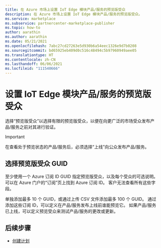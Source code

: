 ```yaml
---
title: 在 Azure 市场上设置 IoT Edge 模块产品/服务的预览版受众
description: 在 Azure 市场上设置 IoT Edge 模块产品/服务的预览版受众。
ms.service: marketplace
ms.subservice: partnercenter-marketplace-publisher
ms.topic: how-to
author: aarathin
ms.author: aarathin
ms.date: 05/21/2021
ms.openlocfilehash: 7abc27cd27263e5d930b6a54eec1326e9d7b0208
ms.sourcegitcommit: bd65925eb409d0c516c48494c5b97960949aee05
ms.translationtype: HT
ms.contentlocale: zh-CN
ms.lasthandoff: 06/06/2021
ms.locfileid: "111540666"
---
```

# <a name="set-the-preview-audience-for-an-iot-edge-module-offer"></a>设置 IoT Edge 模块产品/服务的预览版受众

选择“预览版受众”以选择有限的预览版受众，以便在向更广泛的市场受众发布产品/服务之前对其进行验证。

> [!IMPORTANT]
> 在查看处于预览状态的产品/服务后，必须选择“上线”向公众发布产品/服务。

## <a name="select-preview-audience-guids"></a>选择预览版受众 GUID

至少使用一个 Azure 订阅 ID GUID 指定预览版受众，以及每个受众的可选说明。 可以在 Azure 门户的“订阅”页上找到 Azure 订阅 ID。 客户无法查看所有这些字段。

单独添加最多 10 个 GUID，或通过上传 CSV 文件添加最多 100 个 GUID。 通过添加这些订阅 ID，可以定义在产品/服务发布上线前谁能预览它。 如果产品/服务已上线，可以定义预览受众来测试产品/服务的更改或更新。

## <a name="next-steps"></a>后续步骤

- [创建计划](iot-edge-plan-overview.md)
